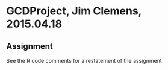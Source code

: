 # GCDProject, Jim Clemens, 2015.04.18

## Assignment
See the R code comments for a restatement of the assignment

